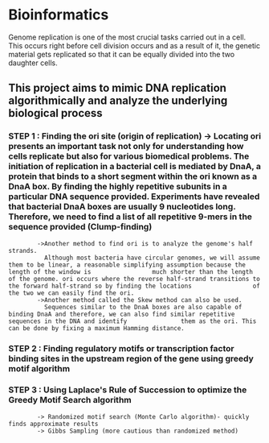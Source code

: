 # Bioinformatics
Genome replication is one of the most crucial tasks carried out in a cell. This occurs right before cell division occurs and as a result of it, the genetic material
gets replicated so that it can be equally divided into the two daughter cells.
## This project aims to mimic DNA replication algorithmically and analyze the underlying biological process
 ### STEP 1 : Finding the ori site (origin of replication) -> Locating ori presents an important task not only for understanding how cells replicate but also for                     various biomedical problems. The initiation of replication in a bacterial cell is mediated by DnaA, a protein that binds to a short segment within the                 ori known as a DnaA box. By finding the highly repetitive subunits in a particular DNA sequence provided. Experiments have revealed that bacterial DnaA                 boxes are usually 9 nucleotides long. Therefore, we need to find a list of all repetitive 9-mers in the sequence provided (Clump-finding)
            ->Another method to find ori is to analyze the genome's half strands.
              Although most bacteria have circular genomes, we will assume them to be linear, a reasonable simplifying assumption because the length of the window is                 much shorter than the length of the genome. ori occurs where the reverse half-strand transitions to the forward half-strand so by finding the locations                 of the two we can easily find the ori.
            ->Another method called the Skew method can also be used.
              Sequences similar to the DnaA boxes are also capable of binding DnaA and therefore, we can also find similar repetitive sequences in the DNA and identify               them as the ori. This can be done by fixing a maximum Hamming distance.
 ### STEP 2 : Finding regulatory motifs or transcription factor binding sites in the upstream region of the gene using greedy motif algorithm
 ### STEP 3 : Using Laplace's Rule of Succession to optimize the Greedy Motif Search algorithm
            -> Randomized motif search (Monte Carlo algorithm)- quickly finds approximate results
            -> Gibbs Sampling (more cautious than randomized method)
